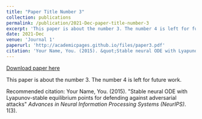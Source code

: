 ```yaml
---
title: "Paper Title Number 3"
collection: publications
permalink: /publication/2021-Dec-paper-title-number-3
excerpt: 'This paper is about the number 3. The number 4 is left for future work.'
date: 2021-Dec
venue: 'Journal 1'
paperurl: 'http://academicpages.github.io/files/paper3.pdf'
citation: 'Your Name, You. (2015). &quot;Stable neural ODE with Lyapunov-stable equilibrium points for defending against adversarial attacks&quot; <i>Advances in Neural Information Processing Systems (NeurIPS)</i>. 1(3).'
---
```


<a href='http://academicpages.github.io/files/paper3.pdf'>Download paper here</a>

This paper is about the number 3. The number 4 is left for future work.

Recommended citation: Your Name, You. (2015). "Stable neural ODE with Lyapunov-stable equilibrium points for defending against adversarial attacks" <i>Advances in Neural Information Processing Systems (NeurIPS)</i>. 1(3).